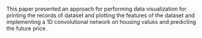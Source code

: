 This paper presented an approach for performing data visualization for printing the records of dataset and plotting the features of the dataset and implementing a 1D convolutional network on housing values and predicting the future price.
